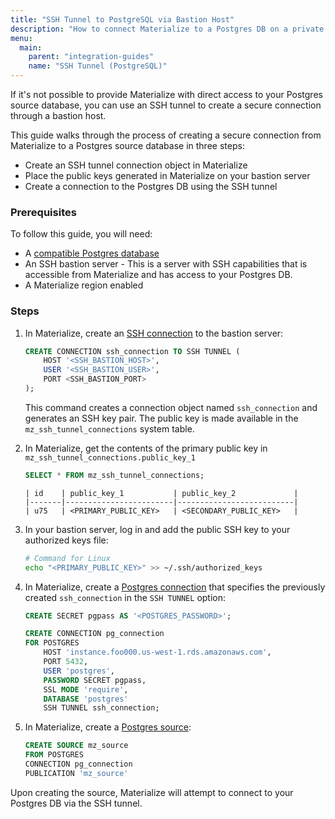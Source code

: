 ```yaml
---
title: "SSH Tunnel to PostgreSQL via Bastion Host"
description: "How to connect Materialize to a Postgres DB on a private network using an SSH tunnel through a bastion host."
menu:
  main:
    parent: "integration-guides"
    name: "SSH Tunnel (PostgreSQL)"
---
```


If it's not possible to provide Materialize with direct access to your Postgres source database, you can use an SSH tunnel to create a secure connection through a bastion host.

This guide walks through the process of creating a secure connection from Materialize to a Postgres source database in three steps:

* Create an SSH tunnel connection object in Materialize
* Place the public keys generated in Materialize on your bastion server
* Create a connection to the Postgres DB using the SSH tunnel

### Prerequisites

To follow this guide, you will need:

* A [compatible Postgres database](https://materialize.com/docs/integrations/#postgresql)
* An SSH bastion server - This is a server with SSH capabilities that is accessible from Materialize and has access to your Postgres DB.
* A Materialize region enabled

### Steps

1. In Materialize, create an [SSH connection](/sql/create-connection/#postgres-ssh-example) to the bastion server:
    ```sql
    CREATE CONNECTION ssh_connection TO SSH TUNNEL (
        HOST '<SSH_BASTION_HOST>',
        USER '<SSH_BASTION_USER>',
        PORT <SSH_BASTION_PORT>
    );
    ```
    
    This command creates a connection object named `ssh_connection` and generates an SSH key pair.
    The public key is made available in the `mz_ssh_tunnel_connections` system table.

1. In Materialize, get the contents of the primary public key in `mz_ssh_tunnel_connections.public_key_1`
    ```sql
    SELECT * FROM mz_ssh_tunnel_connections;
    ```
    ```
    | id    | public_key_1           | public_key_2             |
    |-------|------------------------|--------------------------|
    | u75   | <PRIMARY_PUBLIC_KEY>   | <SECONDARY_PUBLIC_KEY>   |
    ```

1. In your bastion server, log in and add the public SSH key to your authorized keys file:
    ```bash
    # Command for Linux
    echo "<PRIMARY_PUBLIC_KEY>" >> ~/.ssh/authorized_keys
    ```

1. In Materialize, create a [Postgres connection](/sql/create-connection/#postgres-example) that specifies the previously created `ssh_connection` in the `SSH TUNNEL` option:
    ```sql
    CREATE SECRET pgpass AS '<POSTGRES_PASSWORD>';

    CREATE CONNECTION pg_connection
    FOR POSTGRES
        HOST 'instance.foo000.us-west-1.rds.amazonaws.com',
        PORT 5432,
        USER 'postgres',
        PASSWORD SECRET pgpass,
        SSL MODE 'require',
        DATABASE 'postgres'
        SSH TUNNEL ssh_connection;
    ```

1. In Materialize, create a [Postgres source](/sql/create-source/postgres/#create-source-example):
    ```sql
    CREATE SOURCE mz_source
    FROM POSTGRES
    CONNECTION pg_connection
    PUBLICATION 'mz_source'
    ```
    
Upon creating the source, Materialize will attempt to connect to your Postgres DB via the SSH tunnel.
